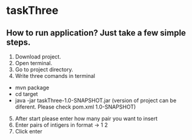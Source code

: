 # taskThree

## How to run application? Just take a few simple steps.

1. Download project.
2. Open terminal.
3. Go to project directory.
4. Write three comands in terminal
 - mvn package
 - cd target
 - java -jar taskThree-1.0-SNAPSHOT.jar (version of project can be diferent. Please check pom.xml <version>1.0-SNAPSHOT</version>)
 5. After start please enter how many pair you want to insert
 5. Enter pairs of intigers in format -> 1 2
 6. Click enter
